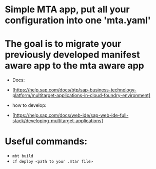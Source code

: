 # Simple MTA app, put all your configuration into one 'mta.yaml'

# The goal is to migrate your previously developed manifest aware app to the mta aware app
* Docs:
 - [https://help.sap.com/docs/btp/sap-business-technology-platform/multitarget-applications-in-cloud-foundry-environment]
* how to develop:
 - [https://help.sap.com/docs/web-ide/sap-web-ide-full-stack/developing-multitarget-applications]

# Useful commands:
* `mbt build`
* `cf deploy <path to your .mtar file>`